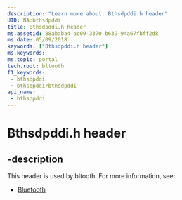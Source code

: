 ```yaml
---
description: "Learn more about: Bthsdpddi.h header"
UID: NA:bthsdpddi
title: Bthsdpddi.h header
ms.assetid: 88ababa4-ac09-3370-b639-94a67fbff2d8
ms.date: 05/09/2018
keywords: ["Bthsdpddi.h header"]
ms.keywords: 
ms.topic: portal
tech.root: bltooth
f1_keywords:
 - bthsdpddi
 - bthsdpddi/bthsdpddi
api_name:
 - bthsdpddi
---
```


# Bthsdpddi.h header


## -description

This header is used by bltooth. For more information, see:

- [Bluetooth](../_bltooth/index.md)

